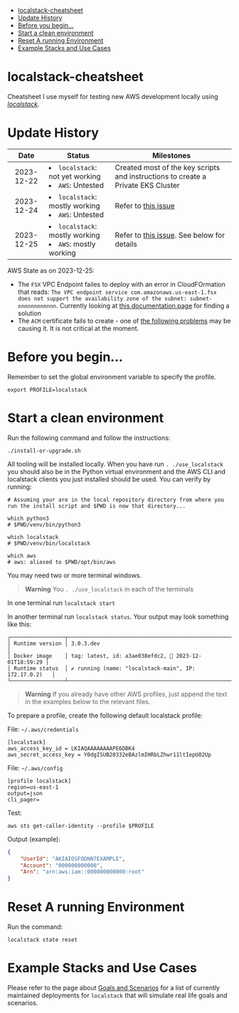 
- [localstack-cheatsheet](#localstack-cheatsheet)
- [Update History](#update-history)
- [Before you begin...](#before-you-begin)
- [Start a clean environment](#start-a-clean-environment)
- [Reset A running Environment](#reset-a-running-environment)
- [Example Stacks and Use Cases](#example-stacks-and-use-cases)


# localstack-cheatsheet

Cheatsheet I use myself for testing new AWS development locally using [_localstack_](https://www.localstack.cloud/).

# Update History

| Date       | Status                                                               | Milestones                                                                                              |
|:----------:|----------------------------------------------------------------------|---------------------------------------------------------------------------------------------------------|
| 2023-12-22 | <li>`localstack`: not yet working</li><li>`AWS`: Untested</li>       | Created most of the key scripts and instructions to create a Private EKS Cluster                        |
| 2023-12-24 | <li>`localstack`: mostly working</li><li>`AWS`: Untested</li>        | Refer to [this issue](https://github.com/nicc777/localstack-cheatsheet/issues/1)                        |
| 2023-12-25 | <li>`localstack`: mostly working</li><li>`AWS`: mostly working</li>  | Refer to [this issue](https://github.com/nicc777/localstack-cheatsheet/issues/1). See below for details |

AWS State as on 2023-12-25:

* The `FSX` VPC Endpoint failes to deploy with an error in CloudFOrmation that reads: `The VPC endpoint service com.amazonaws.us-east-1.fsx does not support the availability zone of the subnet: subnet-nnnnnnnnnnnn`. Currently looking at [this documentation page](https://repost.aws/knowledge-center/interface-endpoint-availability-zone) for finding a solution
* The `ACM` certificate fails to create - one of [the following problems](https://repost.aws/questions/QU6U3C6whsS-eFnYu4OUsNFg/requesting-acm-acm-not-generating-cert-for-my-loadbalancer-dns) may be causing it. It is not critical at the moment.

# Before you begin...

Remember to set the global environment variable to specify the profile.

```shell
export PROFILE=localstack
```

# Start a clean environment

Run the following command and follow the instructions:

```shell
./install-or-upgrade.sh
```

All tooling will be installed locally. When you have run `. ./use_localstack` you should also be in the Python virtual environment and the AWS CLI and localstack clients you just installed should be used. You can verify by running:

```shell
# Assuming your are in the local repository directory from where you run the install script and $PWD is now that directory...

which python3
# $PWD/venv/bin/python3

which localstack
# $PWD/venv/bin/localstack

which aws
# aws: aliased to $PWD/opt/bin/aws
```

You may need two or more terminal windows. 

> **Warning**
> You `. ./use_localstack` in each of the terminals

In one terminal run `localstack start`

In another terminal run `localstack status`. Your output may look something like this:

```text
┌─────────────────┬───────────────────────────────────────────────────────┐
│ Runtime version │ 3.0.3.dev                                             │
│ Docker image    │ tag: latest, id: a3ae038efdc2, 📆 2023-12-01T18:59:29 │
│ Runtime status  │ ✔ running (name: "localstack-main", IP: 172.17.0.2)   │
└─────────────────┴───────────────────────────────────────────────────────┘
```

> **Warning**
> If you already have other AWS profiles, just append the text in the examples below to the relevant files.

To prepare a profile, create the following default localstack profile:

File: `~/.aws/credentials`

```text
[localstack]
aws_access_key_id = LKIAQAAAAAAAAPE6DBK4
aws_secret_access_key = Y0dgISUB20332eBAzlmIHRbLZhwr11ltIepU02Up
```

File: `~/.aws/config`

```text
[profile localstack]
region=us-east-1
output=json
cli_pager= 
```

Test:

```shell
aws sts get-caller-identity --profile $PROFILE
```

Output (example):

```json
{
    "UserId": "AKIAIOSFODNN7EXAMPLE",
    "Account": "000000000000",
    "Arn": "arn:aws:iam::000000000000:root"
}
```

# Reset A running Environment

Run the command:

```shell
localstack state reset
```

# Example Stacks and Use Cases

Please refer to the page about [Goals and Scenarios](./scenarios/README.md) for a list of currently maintained deployments for `localstack` that will simulate real life goals and scenarios.



